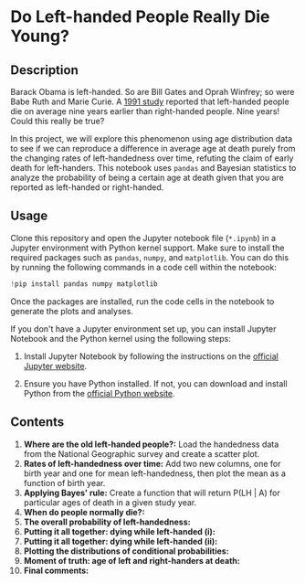 # Do Left-handed People Really Die Young?
## Description
Barack Obama is left-handed. So are Bill Gates and Oprah Winfrey; so were Babe Ruth and Marie Curie. A [1991 study](https://www.nejm.org/doi/full/10.1056/NEJM199104043241418) reported that left-handed people die on average nine years earlier than right-handed people. Nine years! Could this really be true?

In this project, we will explore this phenomenon using age distribution data to see if we can reproduce a difference in average age at death purely from the changing rates of left-handedness over time, refuting the claim of early death for left-handers. This notebook uses `pandas` and Bayesian statistics to analyze the probability of being a certain age at death given that you are reported as left-handed or right-handed.
## Usage
Clone this repository and open the Jupyter notebook file (`*.ipynb`) in a Jupyter environment with Python kernel support. Make sure to install the required packages such as `pandas`, `numpy`, and `matplotlib`. You can do this by running the following commands in a code cell within the notebook:
```python
!pip install pandas numpy matplotlib 
```
Once the packages are installed, run the code cells in the notebook to generate the plots and analyses.

If you don't have a Jupyter environment set up, you can install Jupyter Notebook and the Python kernel using the following steps:

1. Install Jupyter Notebook by following the instructions on the [official Jupyter website](https://jupyter.org/install).

2. Ensure you have Python installed. If not, you can download and install Python from the [official Python website](https://www.python.org/downloads/).
## Contents
1. **Where are the old left-handed people?:** Load the handedness data from the National Geographic survey and create a scatter plot.
2. **Rates of left-handedness over time:** Add two new columns, one for birth year and one for mean left-handedness, then plot the mean as a function of birth year.
3. **Applying Bayes' rule:** Create a function that will return P(LH | A) for particular ages of death in a given study year.
4. **When do people normally die?:**
5. **The overall probability of left-handedness:**
6. **Putting it all together: dying while left-handed (i):**
7. **Putting it all together: dying while left-handed (ii):**
8. **Plotting the distributions of conditional probabilities:**
9. **Moment of truth: age of left and right-handers at death:**
10. **Final comments:**